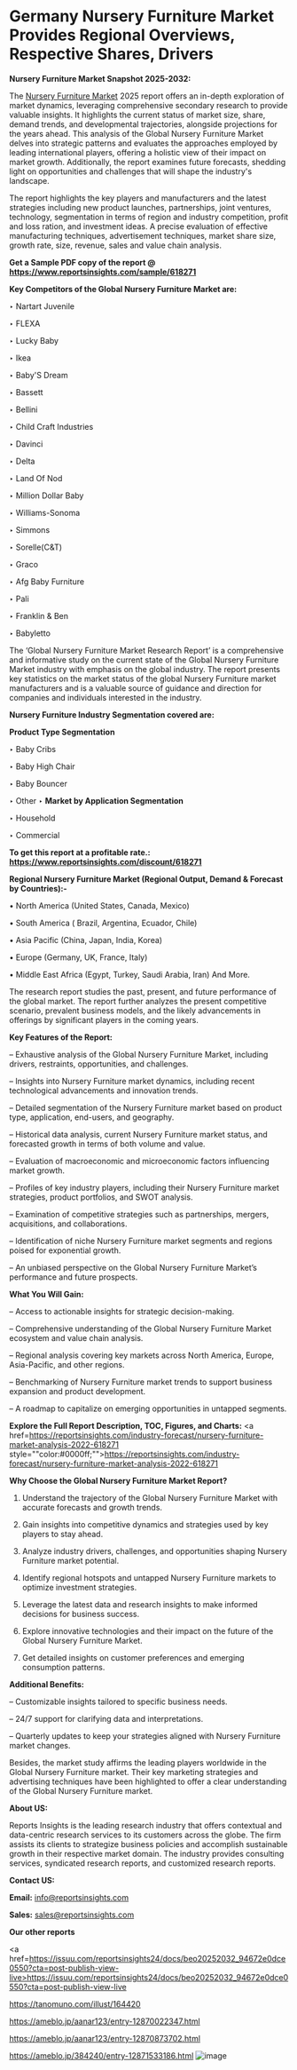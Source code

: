 # Germany Nursery Furniture Market Provides Regional Overviews, Respective Shares, Drivers

<strong>Nursery Furniture Market Snapshot 2025-2032:</strong>

The <a href=https://www.reportsinsights.com/sample/618271>Nursery Furniture Market</a> 2025 report offers an in-depth exploration of market dynamics, leveraging comprehensive secondary research to provide valuable insights. It highlights the current status of market size, share, demand trends, and developmental trajectories, alongside projections for the years ahead. This analysis of the Global Nursery Furniture Market delves into strategic patterns and evaluates the approaches employed by leading international players, offering a holistic view of their impact on market growth. Additionally, the report examines future forecasts, shedding light on opportunities and challenges that will shape the industry's landscape.

The report highlights the key players and manufacturers and the latest strategies including new product launches, partnerships, joint ventures, technology, segmentation in terms of region and industry competition, profit and loss ration, and investment ideas. A precise evaluation of effective manufacturing techniques, advertisement techniques, market share size, growth rate, size, revenue, sales and value chain analysis.

<strong>Get a Sample PDF copy of the report @ <a href=https://www.reportsinsights.com/sample/618271 style=color:#0000ff;>https://www.reportsinsights.com/sample/618271</a></strong>

<strong>Key Competitors of the Global Nursery Furniture Market are:</strong>

‣ Nartart Juvenile

‣ FLEXA

‣ Lucky Baby

‣ Ikea

‣ Baby'S Dream

‣ Bassett

‣ Bellini

‣ Child Craft Industries

‣ Davinci

‣ Delta

‣ Land Of Nod

‣ Million Dollar Baby

‣ Williams-Sonoma

‣ Simmons

‣ Sorelle(C&T)

‣ Graco

‣ Afg Baby Furniture

‣ Pali

‣ Franklin & Ben

‣ Babyletto

The ‘Global Nursery Furniture Market Research Report’ is a comprehensive and informative study on the current state of the Global Nursery Furniture Market industry with emphasis on the global industry. The report presents key statistics on the market status of the global Nursery Furniture market manufacturers and is a valuable source of guidance and direction for companies and individuals interested in the industry.

<strong>Nursery Furniture Industry Segmentation covered are:</strong>

<strong>Product Type Segmentation</strong>

‣ Baby Cribs

‣ Baby High Chair

‣ Baby Bouncer

‣ Other
‣ 
<strong>Market by Application Segmentation</strong>

‣ Household

‣ Commercial

<strong>To get this report at a profitable rate.: <a href=https://www.reportsinsights.com/discount/618271 style=color:#0000ff;>https://www.reportsinsights.com/discount/618271</a></strong>

<strong>Regional Nursery Furniture Market (Regional Output, Demand &amp; Forecast by Countries):-</strong>

• North America (United States, Canada, Mexico)

• South America ( Brazil, Argentina, Ecuador, Chile)

• Asia Pacific (China, Japan, India, Korea)

• Europe (Germany, UK, France, Italy)

• Middle East Africa (Egypt, Turkey, Saudi Arabia, Iran) And More.

The research report studies the past, present, and future performance of the global market. The report further analyzes the present competitive scenario, prevalent business models, and the likely advancements in offerings by significant players in the coming years.

<strong>Key Features of the Report:</strong>

– Exhaustive analysis of the Global Nursery Furniture Market, including drivers, restraints, opportunities, and challenges.

– Insights into Nursery Furniture market dynamics, including recent technological advancements and innovation trends.

– Detailed segmentation of the Nursery Furniture market based on product type, application, end-users, and geography.

– Historical data analysis, current Nursery Furniture market status, and forecasted growth in terms of both volume and value.

– Evaluation of macroeconomic and microeconomic factors influencing market growth.

– Profiles of key industry players, including their Nursery Furniture market strategies, product portfolios, and SWOT analysis.

– Examination of competitive strategies such as partnerships, mergers, acquisitions, and collaborations.

– Identification of niche Nursery Furniture market segments and regions poised for exponential growth.

– An unbiased perspective on the Global Nursery Furniture Market’s performance and future prospects.

<strong>What You Will Gain:</strong>

– Access to actionable insights for strategic decision-making.

– Comprehensive understanding of the Global Nursery Furniture Market ecosystem and value chain analysis.

– Regional analysis covering key markets across North America, Europe, Asia-Pacific, and other regions.

– Benchmarking of Nursery Furniture market trends to support business expansion and product development.

– A roadmap to capitalize on emerging opportunities in untapped segments.

<strong>Explore the Full Report Description, TOC, Figures, and Charts:</strong>
<a href=https://reportsinsights.com/industry-forecast/nursery-furniture-market-analysis-2022-618271 style=""color:#0000ff;"">https://reportsinsights.com/industry-forecast/nursery-furniture-market-analysis-2022-618271</a>

<strong>Why Choose the Global Nursery Furniture Market Report?</strong>

1. Understand the trajectory of the Global Nursery Furniture Market with accurate forecasts and growth trends.

2. Gain insights into competitive dynamics and strategies used by key players to stay ahead.

3. Analyze industry drivers, challenges, and opportunities shaping Nursery Furniture market potential.

4. Identify regional hotspots and untapped Nursery Furniture markets to optimize investment strategies.

5. Leverage the latest data and research insights to make informed decisions for business success.

6. Explore innovative technologies and their impact on the future of the Global Nursery Furniture Market.

7. Get detailed insights on customer preferences and emerging consumption patterns.

<strong>Additional Benefits:</strong>

– Customizable insights tailored to specific business needs.

– 24/7 support for clarifying data and interpretations.

– Quarterly updates to keep your strategies aligned with Nursery Furniture market changes.

Besides, the market study affirms the leading players worldwide in the Global Nursery Furniture market. Their key marketing strategies and advertising techniques have been highlighted to offer a clear understanding of the Global Nursery Furniture market.

<strong><strong>About US</strong>:</strong>

Reports Insights is the leading research industry that offers contextual and data-centric research services to its customers across the globe. The firm assists its clients to strategize business policies and accomplish sustainable growth in their respective market domain. The industry provides consulting services, syndicated research reports, and customized research reports.

<strong>Contact US:</strong>

<p class=><b>Email:</b> <a href=mailto:info@reportsinsights.com>info@reportsinsights.com</a></p>
<p class=><b>Sales:</b> <a href=mailto:sales@reportsinsights.com>sales@reportsinsights.com</a></p>

<strong>Our other reports</strong>

<a href=https://issuu.com/reportsinsights24/docs/beo20252032_94672e0dce0550?cta=post-publish-view-live>https://issuu.com/reportsinsights24/docs/beo20252032_94672e0dce0550?cta=post-publish-view-live</a>

<a href=https://tanomuno.com/illust/164420>https://tanomuno.com/illust/164420</a>

<a href=https://ameblo.jp/aanar123/entry-12870022347.html>https://ameblo.jp/aanar123/entry-12870022347.html</a>

<a href=https://ameblo.jp/aanar123/entry-12870873702.html>https://ameblo.jp/aanar123/entry-12870873702.html</a>

<a href=https://ameblo.jp/384240/entry-12871533186.html>https://ameblo.jp/384240/entry-12871533186.html</a>
![image](https://github.com/user-attachments/assets/d0f85e97-3aaf-4959-9298-0cb887196084)
